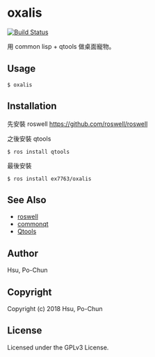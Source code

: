 # oxalis
[![Build Status](https://travis-ci.org/ex7763/oxalis.svg?branch=master)](https://travis-ci.org/ex7763/oxalis)

用 common lisp + qtools 做桌面寵物。

## Usage
```
$ oxalis
```

## Installation
先安裝 roswell https://github.com/roswell/roswell

之後安裝 qtools
```
$ ros install qtools
```

最後安裝

```
$ ros install ex7763/oxalis
```

## See Also
* [roswell](https://github.com/roswell/roswell)
* [commonqt](https://github.com/commonqt/commonqt)
* [Qtools](https://github.com/Shinmera/qtools)

## Author
Hsu, Po-Chun

## Copyright
Copyright (c) 2018 Hsu, Po-Chun

## License
Licensed under the GPLv3 License.

